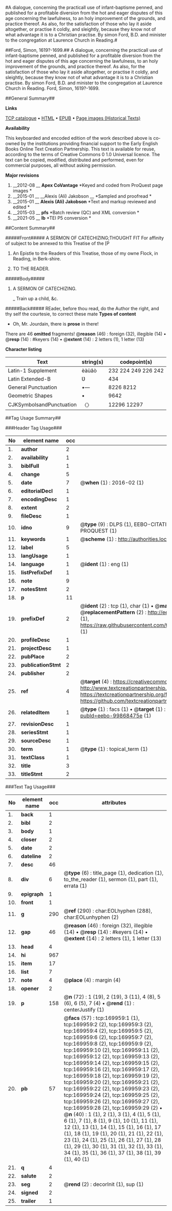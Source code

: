 #A dialogue, concerning the practicall use of infant-baptisme penned, and published for a profitable diversion from the hot and eager disputes of this age concerning the lawfulness, to an holy improvement of the grounds, and practice thereof. As also, for the satisfaction of those who lay it aside altogether, or practise it coldly, and sleightly, because they know not of what advantage it is to a Christian practise. By simon Ford, B.D. and minister to the congregation at Laurence Church in Reading.#

##Ford, Simon, 1619?-1699.##
A dialogue, concerning the practicall use of infant-baptisme penned, and published for a profitable diversion from the hot and eager disputes of this age concerning the lawfulness, to an holy improvement of the grounds, and practice thereof. As also, for the satisfaction of those who lay it aside altogether, or practise it coldly, and sleightly, because they know not of what advantage it is to a Christian practise. By simon Ford, B.D. and minister to the congregation at Laurence Church in Reading.
Ford, Simon, 1619?-1699.

##General Summary##

**Links**

[TCP catalogue](http://www.ota.ox.ac.uk/tcp/)  • 
[HTML](http://tei.it.ox.ac.uk/tcp/Texts-HTML/free/A84/A84684.html)  • 
[EPUB](http://tei.it.ox.ac.uk/tcp/Texts-EPUB/free/A84/A84684.epub) • 
[Page images (Historical Texts)](https://historicaltexts.jisc.ac.uk/eebo-99868475_169959e)

**Availability**

This keyboarded and encoded edition of the work described above is co-owned by the
    institutions providing financial support to the Early English Books Online Text Creation
    Partnership. This text is available for reuse, according to the terms of  Creative Commons 0 1.0 Universal
    licence. The text can be copied, modified, distributed and performed, even for commercial
    purposes, all without asking permission.

**Major revisions**

1. __2012-08 __ __Apex CoVantage__ *Keyed and coded from ProQuest page images *
1. __2015-01 __ __Alexis (Ali) Jakobson __ *Sampled and proofread *
1. __2015-01 __ __Alexis (Ali) Jakobson__ *Text and markup reviewed and edited *
1. __2015-03 __ __pfs__ *Batch review (QC) and XML conversion *
1. __2021-05 __ __lb__ *TEI P5 conversion *

##Content Summary##

#####Front#####
A SERMON OF CATECHIZING;THOUGHT FIT For affinity of subject to be annexed to this Treatise of the [P
1. An Epistle to the Readers of this Treatise, those of my owne Flock, in Reading, in Berk-shire.

1. TO THE READER.

#####Body#####

1. A SERMON OF CATECHIZING.

    _ Train up a child, &c.

#####Back#####
REader, before thou read, do the Author the right, and thy self the courtesie, to correct these mate
**Types of content**

  * Oh, Mr. Jourdain, there is **prose** in there!

There are 46 **omitted** fragments! 
 @__reason__ (46) : foreign (32), illegible (14)  •  @__resp__ (14) : #keyers (14)  •  @__extent__ (14) : 2 letters (1), 1 letter (13)

**Character listing**


|Text|string(s)|codepoint(s)|
|---|---|---|
|Latin-1 Supplement|èàùâò|232 224 249 226 242|
|Latin Extended-B|Ʋ|434|
|General Punctuation|•—|8226 8212|
|Geometric Shapes|▪|9642|
|CJKSymbolsandPunctuation|〈〉|12296 12297|

##Tag Usage Summary##

###Header Tag Usage###

|No|element name|occ|attributes|
|---|---|---|---|
|1.|__author__|2||
|2.|__availability__|1||
|3.|__biblFull__|1||
|4.|__change__|5||
|5.|__date__|7| @__when__ (1) : 2016-02 (1)|
|6.|__editorialDecl__|1||
|7.|__encodingDesc__|1||
|8.|__extent__|2||
|9.|__fileDesc__|1||
|10.|__idno__|9| @__type__ (9) : DLPS (1), EEBO-CITATION (1), VID (1), EEBO-PROQUEST (1), STC (4), PROQUEST (1)|
|11.|__keywords__|1| @__scheme__ (1) : http://authorities.loc.gov/ (1)|
|12.|__label__|5||
|13.|__langUsage__|1||
|14.|__language__|1| @__ident__ (1) : eng (1)|
|15.|__listPrefixDef__|1||
|16.|__note__|9||
|17.|__notesStmt__|2||
|18.|__p__|11||
|19.|__prefixDef__|2| @__ident__ (2) : tcp (1), char (1)  •  @__matchPattern__ (2) : ([0-9\-]+):([0-9IVX]+) (1), (.+) (1)  •  @__replacementPattern__ (2) : http://eebo.chadwyck.com/downloadtiff?vid=$1&page=$2 (1), https://raw.githubusercontent.com/textcreationpartnership/Texts/master/tcpchars.xml#$1 (1)|
|20.|__profileDesc__|1||
|21.|__projectDesc__|1||
|22.|__pubPlace__|2||
|23.|__publicationStmt__|2||
|24.|__publisher__|2||
|25.|__ref__|4| @__target__ (4) : https://creativecommons.org/publicdomain/zero/1.0/ (1), http://www.textcreationpartnership.org/docs/. (1), https://textcreationpartnership.org/faq/#faq05 (1), https://github.com/textcreationpartnership (1)|
|26.|__relatedItem__|1| @__type__ (1) : facs (1)  •  @__target__ (1) : https://data.historicaltexts.jisc.ac.uk/view?pubId=eebo-99868475e (1)|
|27.|__revisionDesc__|1||
|28.|__seriesStmt__|1||
|29.|__sourceDesc__|1||
|30.|__term__|1| @__type__ (1) : topical_term (1)|
|31.|__textClass__|1||
|32.|__title__|3||
|33.|__titleStmt__|2||


###Text Tag Usage###

|No|element name|occ|attributes|
|---|---|---|---|
|1.|__back__|1||
|2.|__bibl__|2||
|3.|__body__|1||
|4.|__closer__|2||
|5.|__date__|2||
|6.|__dateline__|2||
|7.|__desc__|46||
|8.|__div__|6| @__type__ (6) : title_page (1), dedication (1), to_the_reader (1), sermon (1), part (1), errata (1)|
|9.|__epigraph__|1||
|10.|__front__|1||
|11.|__g__|290| @__ref__ (290) : char:EOLhyphen (288), char:EOLunhyphen (2)|
|12.|__gap__|46| @__reason__ (46) : foreign (32), illegible (14)  •  @__resp__ (14) : #keyers (14)  •  @__extent__ (14) : 2 letters (1), 1 letter (13)|
|13.|__head__|4||
|14.|__hi__|967||
|15.|__item__|17||
|16.|__list__|7||
|17.|__note__|4| @__place__ (4) : margin (4)|
|18.|__opener__|2||
|19.|__p__|158| @__n__ (72) : 1 (19), 2 (19), 3 (11), 4 (8), 5 (6), 6 (5), 7 (4)  •  @__rend__ (1) : centerJustify (1)|
|20.|__pb__|57| @__facs__ (57) : tcp:169959:1 (1), tcp:169959:2 (2), tcp:169959:3 (2), tcp:169959:4 (2), tcp:169959:5 (2), tcp:169959:6 (2), tcp:169959:7 (2), tcp:169959:8 (2), tcp:169959:9 (2), tcp:169959:10 (2), tcp:169959:11 (2), tcp:169959:12 (2), tcp:169959:13 (2), tcp:169959:14 (2), tcp:169959:15 (2), tcp:169959:16 (2), tcp:169959:17 (2), tcp:169959:18 (2), tcp:169959:19 (2), tcp:169959:20 (2), tcp:169959:21 (2), tcp:169959:22 (2), tcp:169959:23 (2), tcp:169959:24 (2), tcp:169959:25 (2), tcp:169959:26 (2), tcp:169959:27 (2), tcp:169959:28 (2), tcp:169959:29 (2)  •  @__n__ (40) : 1 (1), 2 (1), 3 (1), 4 (1), 5 (1), 6 (1), 7 (1), 8 (1), 9 (1), 10 (1), 11 (1), 12 (1), 13 (1), 14 (1), 15 (1), 16 (1), 17 (1), 18 (1), 19 (1), 20 (1), 21 (1), 22 (1), 23 (1), 24 (1), 25 (1), 26 (1), 27 (1), 28 (1), 29 (1), 30 (1), 31 (1), 32 (1), 33 (1), 34 (1), 35 (1), 36 (1), 37 (1), 38 (1), 39 (1), 40 (1)|
|21.|__q__|4||
|22.|__salute__|2||
|23.|__seg__|2| @__rend__ (2) : decorInit (1), sup (1)|
|24.|__signed__|2||
|25.|__trailer__|1||
